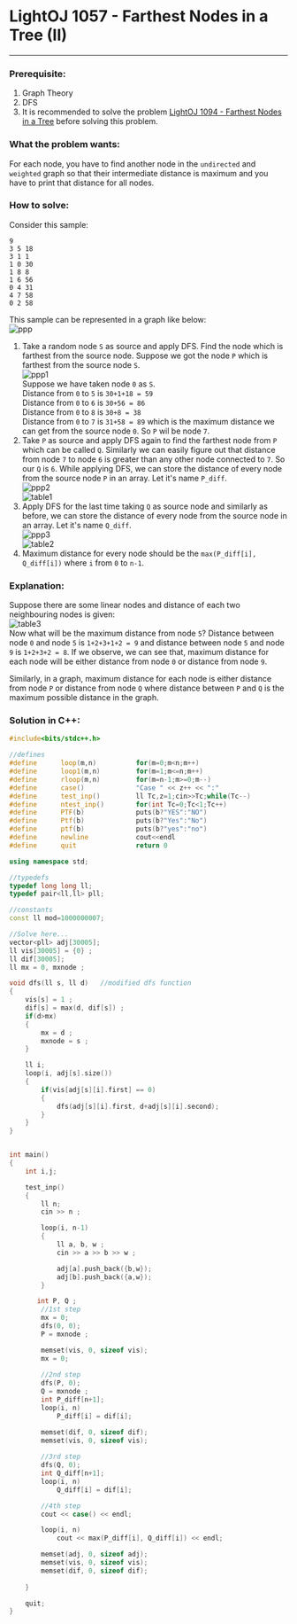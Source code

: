 # LightOJ 1057 - Farthest Nodes in a Tree (II)
---
### Prerequisite: 
1) Graph Theory
2) DFS
3) It is recommended to solve the problem [LightOJ 1094 - Farthest Nodes in a Tree](https://lightoj.com/problem/farthest-nodes-in-a-tree) before solving this problem.
### What the problem wants:<br> 
For each node, you have to find another node in the `undirected` and `weighted` graph so that their intermediate distance is maximum and you have to print that distance for all nodes. <br>

### How to solve: <br>
Consider this sample: 
```
9
3 5 18
3 1 1
1 0 30
1 8 8
1 6 56
0 4 31
4 7 58
0 2 58

```
This sample can be represented in a graph like below: <br>
![ppp](ppp.png) <br>
1) Take a random node `S` as source and apply DFS. Find the node which is farthest from the source node. Suppose we got the node `P` which is farthest from the source node `S`. <br> 
![ppp1](ppp1.png) <br>
Suppose we have taken node `0` as `S`. <br>
Distance from `0` to `5` is ```30+1+18 = 59``` <br>
Distance from `0` to `6` is ```30+56 = 86``` <br>
Distance from `0` to `8` is ```30+8 = 38``` <br>
Distance from `0` to `7` is ```31+58 = 89``` which is the maximum distance we can get from the source node `0`. So `P` wil be node `7`. <br>
2) Take `P` as source and apply DFS again to find the farthest node from `P` which can be called `Q`. Similarly we can easily figure out that distance from node `7` to node `6` is greater than any other node connected to `7`. So our `Q` is `6`. While applying DFS, we can store the distance of every node from the source node `P` in an array. Let it's name `P_diff`. <br>
![ppp2](ppp2.png) <br>
![table1](table1.png) <br>
3) Apply DFS for the last time taking `Q` as source node and similarly as before, we can store the distance of every node from the source node in an array. Let it's name `Q_diff`. <br>
![ppp3](ppp3.png) <br>
![table2](table2.PNG) <br>
4) Maximum distance for every node should be the ```max(P_diff[i], Q_diff[i])``` where  `i` from `0` to `n-1`.  <br>

### Explanation: <br>
Suppose there are some linear nodes and distance of each two neighbouring nodes is given: <br>
![table3](table3.png) <br>
Now what will be the maximum distance from node `5`? Distance between node `0` and node `5` is ```1+2+3+1+2 = 9``` and distance between node `5` and node `9` is ```1+2+3+2 = 8```. If we observe, we can see that, maximum distance for each node will be either distance from node `0` or distance from node `9`. <br>

Similarly, in a graph, maximum distance for each node is either distance from node `P` or distance from node `Q` where distance between `P` and `Q` is the maximum possible distance in the graph. 

### Solution in C++: <br>
``` cpp
#include<bits/stdc++.h>

//defines
#define      loop(m,n)          for(m=0;m<n;m++)
#define      loop1(m,n)         for(m=1;m<=n;m++)
#define      rloop(m,n)         for(m=n-1;m>=0;m--)
#define      case()             "Case " << z++ << ":"
#define      test_inp()         ll Tc,z=1;cin>>Tc;while(Tc--)
#define      ntest_inp()        for(int Tc=0;Tc<1;Tc++)
#define      PTF(b)             puts(b?"YES":"NO")
#define      Ptf(b)             puts(b?"Yes":"No")
#define      ptf(b)             puts(b?"yes":"no")
#define      newline            cout<<endl
#define      quit               return 0

using namespace std;

//typedefs
typedef long long ll;
typedef pair<ll,ll> pll;

//constants
const ll mod=1000000007;

//Solve here...
vector<pll> adj[30005];
ll vis[30005] = {0} ;
ll dif[30005];
ll mx = 0, mxnode ;

void dfs(ll s, ll d)   //modified dfs function
{
    vis[s] = 1 ;
    dif[s] = max(d, dif[s]) ;
    if(d>mx)
    {
        mx = d ;
        mxnode = s ;
    }

    ll i;
    loop(i, adj[s].size())
    {
        if(vis[adj[s][i].first] == 0)
        {
            dfs(adj[s][i].first, d+adj[s][i].second);
        }
    }
}


int main()
{
    int i,j;

    test_inp()
    {
        ll n;
        cin >> n ;

        loop(i, n-1)
        {
            ll a, b, w ;
            cin >> a >> b >> w ; 

            adj[a].push_back({b,w});
            adj[b].push_back({a,w});
        }

       int P, Q ;
        //1st step
        mx = 0;         
        dfs(0, 0);
        P = mxnode ;

        memset(vis, 0, sizeof vis);
        mx = 0;
        
        //2nd step
        dfs(P, 0);
        Q = mxnode ;
        int P_diff[n+1];
        loop(i, n)
            P_diff[i] = dif[i];

        memset(dif, 0, sizeof dif);
        memset(vis, 0, sizeof vis);
        
        //3rd step
        dfs(Q, 0);
        int Q_diff[n+1];
        loop(i, n)
            Q_diff[i] = dif[i];

        //4th step
        cout << case() << endl;

        loop(i, n)
            cout << max(P_diff[i], Q_diff[i]) << endl;

        memset(adj, 0, sizeof adj);
        memset(vis, 0, sizeof vis);
        memset(dif, 0, sizeof dif);
        
    }

    quit;
}
```



